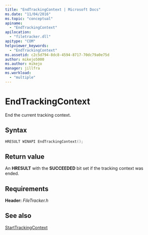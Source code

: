 ```yaml
---
title: "EndTrackingContext | Microsoft Docs"
ms.date: "11/04/2016"
ms.topic: "conceptual"
apiname: 
  - "EndTrackingContext"
apilocation: 
  - "filetracker.dll"
apitype: "COM"
helpviewer_keywords: 
  - "EndTrackingContext"
ms.assetid: c2c5d794-8dc8-4594-8717-70dc79a0e75d
author: mikejo5000
ms.author: mikejo
manager: jillfra
ms.workload: 
  - "multiple"
---
```

# EndTrackingContext
End the current tracking context.  
  
## Syntax  
  
```cpp  
HRESULT WINAPI EndTrackingContext();  
```  
  
## Return value  
 An **HRESULT** with the **SUCCEEDED** bit set if the tracking context was ended.  
  
## Requirements  
 **Header:** *FileTracker.h*  
  
## See also  
 [StartTrackingContext](../msbuild/starttrackingcontext.md)